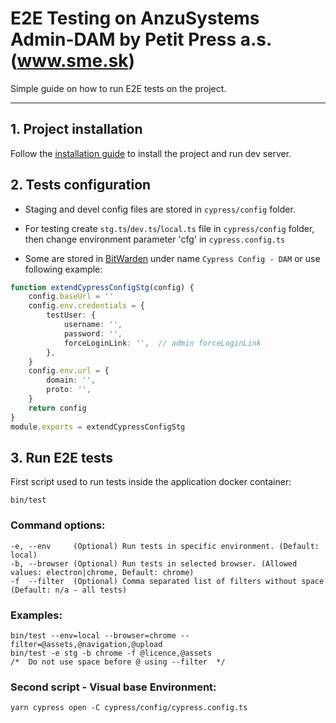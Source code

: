 E2E Testing on AnzuSystems Admin-DAM by Petit Press a.s. (www.sme.sk)
=====

Simple guide on how to run E2E tests on the project.

---

## 1. Project installation
Follow the [installation guide](README.md) to install the project and run dev server.


## 2. Tests configuration

- Staging and devel config files are stored in `cypress/config` folder.


- For testing create `stg.ts`/`dev.ts`/`local.ts` file in `cypress/config` folder, then change environment parameter 'cfg'
  in `cypress.config.ts`


- Some are stored in [BitWarden](https://vault.bitwarden.com/#/vault?collectionId=5ec1888a-edc3-4141-8d69-b14800d2726c&itemId=2d496bd8-9b56-41f7-811a-b148007cd710) under name `Cypress Config - DAM` or use following example:
```typescript
function extendCypressConfigStg(config) {
    config.baseUrl = ''
    config.env.credentials = {
        testUser: {
            username: '',
            password: '',
            forceLoginLink: '',  // admin forceLoginLink
        },
    }
    config.env.url = {
        domain: '',
        proto: '',
    }
    return config
}
module.exports = extendCypressConfigStg
```

## 3. Run E2E tests

First script used to run tests inside the application docker container:

    bin/test

### Command options:

    -e, --env     (Optional) Run tests in specific environment. (Default: local) 
    -b, --browser (Optional) Run tests in selected browser. (Allowed values: electron|chrome, Default: chrome)
    -f  --filter  (Optional) Comma separated list of filters without space (Default: n/a - all tests)

### Examples:

    bin/test --env=local --browser=chrome --filter=@assets,@navigation,@upload
    bin/test -e stg -b chrome -f @licence,@assets
    /*  Do not use space before @ using --filter  */

### Second script - Visual base Environment:

    yarn cypress open -C cypress/config/cypress.config.ts
